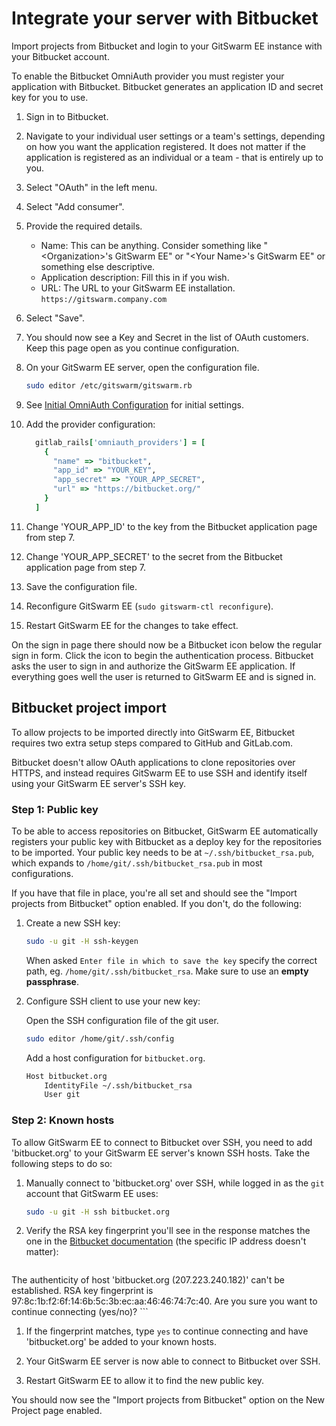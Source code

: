 # Integrate your server with Bitbucket

Import projects from Bitbucket and login to your GitSwarm EE instance with
your Bitbucket account.

To enable the Bitbucket OmniAuth provider you must register your
application with Bitbucket. Bitbucket generates an application ID and
secret key for you to use.

1.  Sign in to Bitbucket.

1.  Navigate to your individual user settings or a team's settings,
    depending on how you want the application registered. It does not
    matter if the application is registered as an individual or a team -
    that is entirely up to you.

1.  Select "OAuth" in the left menu.

1.  Select "Add consumer".

1.  Provide the required details.

    - Name: This can be anything. Consider something like
      "\<Organization\>'s GitSwarm EE" or "\<Your Name\>'s GitSwarm EE" or
      something else descriptive.
    - Application description: Fill this in if you wish.
    - URL: The URL to your GitSwarm EE installation.
      `https://gitswarm.company.com`

1.  Select "Save".

1.  You should now see a Key and Secret in the list of OAuth customers.
    Keep this page open as you continue configuration.

1.  On your GitSwarm EE server, open the configuration file.

    ```bash
    sudo editor /etc/gitswarm/gitswarm.rb
    ```

1.  See [Initial OmniAuth
    Configuration](omniauth.md#initial-omniauth-configuration) for initial
    settings.

1.  Add the provider configuration:

    ```ruby
      gitlab_rails['omniauth_providers'] = [
        {
          "name" => "bitbucket",
          "app_id" => "YOUR_KEY",
          "app_secret" => "YOUR_APP_SECRET",
          "url" => "https://bitbucket.org/"
        }
      ]
    ```

1.  Change 'YOUR_APP_ID' to the key from the Bitbucket application page
    from step 7.

1.  Change 'YOUR_APP_SECRET' to the secret from the Bitbucket application
    page from step 7.

1.  Save the configuration file.

1.  Reconfigure GitSwarm EE (`sudo gitswarm-ctl reconfigure`).

1.  Restart GitSwarm EE for the changes to take effect.

On the sign in page there should now be a Bitbucket icon below the regular
sign in form. Click the icon to begin the authentication process.
Bitbucket asks the user to sign in and authorize the GitSwarm EE
application. If everything goes well the user is returned to GitSwarm EE
and is signed in.

## Bitbucket project import

To allow projects to be imported directly into GitSwarm EE, Bitbucket
requires two extra setup steps compared to GitHub and GitLab.com.

Bitbucket doesn't allow OAuth applications to clone repositories over
HTTPS, and instead requires GitSwarm EE to use SSH and identify itself
using your GitSwarm EE server's SSH key.

### Step 1: Public key

To be able to access repositories on Bitbucket, GitSwarm EE automatically
registers your public key with Bitbucket as a deploy key for the
repositories to be imported. Your public key needs to be at
`~/.ssh/bitbucket_rsa.pub`, which expands to
`/home/git/.ssh/bitbucket_rsa.pub` in most configurations.

If you have that file in place, you're all set and should see the "Import
projects from Bitbucket" option enabled. If you don't, do the following:

1.  Create a new SSH key:

    ```bash
    sudo -u git -H ssh-keygen
    ```

    When asked `Enter file in which to save the key` specify the correct
    path, eg. `/home/git/.ssh/bitbucket_rsa`. Make sure to use an **empty
    passphrase**.

1.  Configure SSH client to use your new key:

    Open the SSH configuration file of the git user.

    ```bash
    sudo editor /home/git/.ssh/config
    ```

    Add a host configuration for `bitbucket.org`.

    ```bash
    Host bitbucket.org
        IdentityFile ~/.ssh/bitbucket_rsa
        User git
    ```

### Step 2: Known hosts

To allow GitSwarm EE to connect to Bitbucket over SSH, you need to add
'bitbucket.org' to your GitSwarm EE server's known SSH hosts. Take the
following steps to do so:

1.  Manually connect to 'bitbucket.org' over SSH, while logged in as the
    `git` account that GitSwarm EE uses:

    ```bash
    sudo -u git -H ssh bitbucket.org
    ```

1.  Verify the RSA key fingerprint you'll see in the response matches the
    one in the [Bitbucket
    documentation](https://confluence.atlassian.com/display/BITBUCKET/Use+the+SSH+protocol+with+Bitbucket#UsetheSSHprotocolwithBitbucket-KnownhostorBitbucket'spublickeyfingerprints)
    (the specific IP address doesn't matter):

    ```
The authenticity of host 'bitbucket.org (207.223.240.182)' can't be established.
RSA key fingerprint is 97:8c:1b:f2:6f:14:6b:5c:3b:ec:aa:46:46:74:7c:40.
Are you sure you want to continue connecting (yes/no)?
    ```

1.  If the fingerprint matches, type `yes` to continue connecting and have
    'bitbucket.org' be added to your known hosts.

1.  Your GitSwarm EE server is now able to connect to Bitbucket over SSH.

1.  Restart GitSwarm EE to allow it to find the new public key.

You should now see the "Import projects from Bitbucket" option on the New
Project page enabled.
